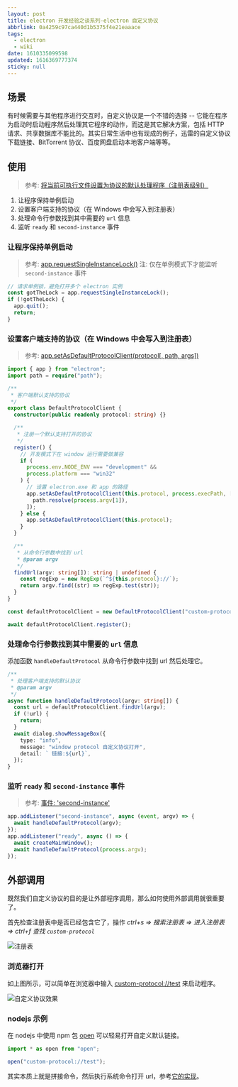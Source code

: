 ```yaml
---
layout: post
title: electron 开发经验之谈系列-electron 自定义协议
abbrlink: 0a4259c97ca440d1b5375f4e21eaaace
tags:
  - electron
  - wiki
date: 1610335099598
updated: 1616369777374
sticky: null
---
```


## 场景

有时候需要与其他程序进行交互时，自定义协议是一个不错的选择 -- 它能在程序为启动时启动程序然后处理其它程序的动作，而这是其它解决方案，包括 HTTP 请求、共享数据库不能比的。其实日常生活中也有现成的例子，迅雷的自定义协议下载链接、BitTorrent 协议、百度网盘启动本地客户端等等。

## 使用

> 参考: [将当前可执行文件设置为协议的默认处理程序（注册表级别）](https://www.electronjs.org/docs/api/app#appsetasdefaultprotocolclientprotocol-path-args)

1. 让程序保持单例启动
2. 设置客户端支持的协议（在 Windows 中会写入到注册表）
3. 处理命令行参数找到其中需要的 `url` 信息
4. 监听 `ready` 和 `second-instance` 事件

### 让程序保持单例启动

> 参考: [app.requestSingleInstanceLock()](https://www.electronjs.org/docs/api/app#apprequestsingleinstancelock)
> 注: 仅在单例模式下才能监听 `second-instance` 事件

```ts
// 请求单例锁，避免打开多个 electron 实例
const gotTheLock = app.requestSingleInstanceLock();
if (!gotTheLock) {
  app.quit();
  return;
}
```

### 设置客户端支持的协议（在 Windows 中会写入到注册表）

> 参考: [app.setAsDefaultProtocolClient(protocol\[, path, args\])](https://www.electronjs.org/docs/api/app#appsetasdefaultprotocolclientprotocol-path-args)

```ts
import { app } from "electron";
import path = require("path");

/**
 * 客户端默认支持的协议
 */
export class DefaultProtocolClient {
  constructor(public readonly protocol: string) {}

  /**
   * 注册一个默认支持打开的协议
   */
  register() {
    // 开发模式下在 window 运行需要做兼容
    if (
      process.env.NODE_ENV === "development" &&
      process.platform === "win32"
    ) {
      // 设置 electron.exe 和 app 的路径
      app.setAsDefaultProtocolClient(this.protocol, process.execPath, [
        path.resolve(process.argv[1]),
      ]);
    } else {
      app.setAsDefaultProtocolClient(this.protocol);
    }
  }

  /**
   * 从命令行参数中找到 url
   * @param argv
   */
  findUrl(argv: string[]): string | undefined {
    const regExp = new RegExp(`^${this.protocol}://`);
    return argv.find((str) => regExp.test(str));
  }
}

const defaultProtocolClient = new DefaultProtocolClient("custom-protocol");

await defaultProtocolClient.register();
```

### 处理命令行参数找到其中需要的 `url` 信息

添加函数 `handleDefaultProtocol` 从命令行参数中找到 url 然后处理它。

```ts
/**
 * 处理客户端支持的默认协议
 * @param argv
 */
async function handleDefaultProtocol(argv: string[]) {
  const url = defaultProtocolClient.findUrl(argv);
  if (!url) {
    return;
  }
  await dialog.showMessageBox({
    type: "info",
    message: "window protocol 自定义协议打开",
    detail: ` 链接:${url}`,
  });
}
```

### 监听 `ready` 和 `second-instance` 事件

> 参考: [事件: 'second-instance'](https://www.electronjs.org/docs/api/app#%E4%BA%8B%E4%BB%B6-second-instance)

```ts
app.addListener("second-instance", async (event, argv) => {
  await handleDefaultProtocol(argv);
});
app.addListener("ready", async () => {
  await createMainWindow();
  await handleDefaultProtocol(process.argv);
});
```

## 外部调用

既然我们自定义协议的目的是让外部程序调用，那么如何使用外部调用就很重要了。

首先检查注册表中是否已经包含它了，操作 _ctrl+s => 搜索注册表 => 进入注册表 => ctrl+f 查找 `custom-protocol`_

![注册表](/resource/8445c03f200d46229abaab35ef6c4ea7.png)

### 浏览器打开

如上图所示，可以简单在浏览器中输入 <custom-protocol://test> 来启动程序。

![自定义协议效果](/resource/46116b80afd84b45a11b57ac67e1550e.gif)

### nodejs 示例

在 nodejs 中使用 npm 包 [open](https://www.npmjs.com/package/open) 可以轻易打开自定义默认链接。

```ts
import * as open from "open";

open("custom-protocol://test");
```

其实本质上就是拼接命令，然后执行系统命令打开 url，参考[它的实现](https://github.com/sindresorhus/open/blob/master/index.js)。
